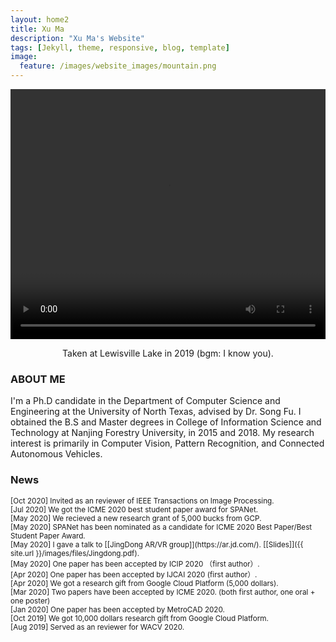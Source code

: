 ```yaml
---
layout: home2
title: Xu Ma
description: "Xu Ma's Website"
tags: [Jekyll, theme, responsive, blog, template]
image:
  feature: /images/website_images/mountain.png
---
```


<head>
    <style type="text/css">
        figure{text-align: center;}
    </style>
</head>

<!-- <figure>
  <img src="{{ site.url }}/images/author_images/Optimized-Lei-Smoky_Mountain.JPG"/>
  <figcaption>Lei Mao at Smoky Mountain in 2015</figcaption>
</figure> -->
<video src="{{ site.url }}/images/author_images/video.mp4" width="100%" height="400" controls preload></video>
<center><figcaption>Taken at Lewisville Lake in 2019 (bgm: I know you).</figcaption></center>
 
### ABOUT ME
I'm a Ph.D candidate in the Department of Computer Science and Engineering at the University of North Texas, advised by Dr. Song Fu. I obtained the B.S and Master degrees in College of Information Science and Technology at Nanjing Forestry University, in 2015 and 2018. My research interest is primarily in Computer Vision, Pattern Recognition, and Connected Autonomous Vehicles.


### News
<small>
[Oct 2020] Invited as an reviewer of IEEE Transactions on Image Processing.<br> 
[Jul 2020] We got the ICME 2020 best student paper award for SPANet.<br> 
[May 2020] We recieved a new research grant of 5,000 bucks from GCP.<br>
[May 2020] SPANet has been nominated as a candidate for ICME 2020 Best Paper/Best Student Paper Award.<br>
[May 2020] I gave a talk to [[JingDong AR/VR group]](https://ar.jd.com/). [[Slides]]({{ site.url }}/images/files/Jingdong.pdf).<br>
[May 2020] One paper has been accepted by ICIP 2020 （first author）.<br>
[Apr 2020] One paper has been accepted by IJCAI 2020 (first author）.<br>
[Apr 2020] We got a research gift from Google Cloud Platform (5,000 dollars).<br>
[Mar 2020] Two papers have been accepted by ICME 2020. (both first author, one oral + one poster)<br>
[Jan 2020] One paper has been accepted by MetroCAD 2020.<br>
[Oct 2019] We got 10,000 dollars research gift from Google Cloud Platform.<br>
[Aug 2019] Served as an reviewer for WACV 2020. <br>
</small>

<script type="text/javascript" id="clustrmaps" src="//cdn.clustrmaps.com/map_v2.js?cl=44d9ed&w=300&t=tt&d=nZVN6A1C5JWQ90UFgxusFtml0ZIM9VfoU0ubdy7kM14&co=faf4fa&cmo=fc6c1a&cmn=11de11&ct=080000"></script>
